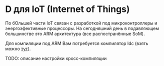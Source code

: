 # D для IoT (Internet of Things)

По бОльшей части IoT связан с разработкой под микроконтроллеры и энергоэфективные процессоры.
На сегодняшний день в подавляющем большинстве это ARM архитектура (все распостранённые SoM).

Для компиляции под ARM Вам потребуется компилятор ldc (взять можно [тут](https://github.com/ldc-developers/ldc/releases)).

TODO: описание настройки кросс-компиляции
